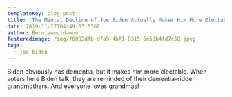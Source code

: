 ```yaml
---
templateKey: blog-post
title: 'The Mental Decline of Joe Biden Actually Makes Him More Electable '
date: 2019-11-27T04:49:53.530Z
author: Berniewouldawon
featuredimage: /img/f6082dfb-d7a9-4bf1-8315-6e53b4fd7c58.jpeg
tags:
  - joe biden
---
```

Biden obviously has dementia, but it makes him more electable. When voters here Biden talk, they are reminded of their dementia-ridden grandmothers. And everyone loves grandmas!
